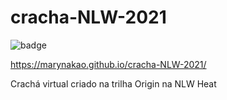 # cracha-NLW-2021

![badge](https://user-images.githubusercontent.com/86077339/138566995-a1143850-69b3-4ae9-8136-ed1474c4fc3f.png)


https://marynakao.github.io/cracha-NLW-2021/


Crachá virtual criado na trilha Origin na NLW Heat
